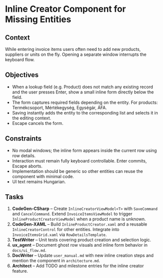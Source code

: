 # Inline Creator Component for Missing Entities

## Context
While entering invoice items users often need to add new products, suppliers or units on the fly. Opening a separate window interrupts the keyboard flow.

## Objectives
- When a lookup field (e.g. Product) does not match any existing record and the user presses Enter, show a small inline form directly below the field.
- The form captures required fields depending on the entity. For products: Termékcsoport, Mértékegység, Egységár, ÁFA.
- Saving instantly adds the entity to the corresponding list and selects it in the editing context.
- Escape cancels the form.

## Constraints
- No modal windows; the inline form appears inside the current row using row details.
- Interaction must remain fully keyboard controllable. Enter commits, Escape aborts.
- Implementation should be generic so other entities can reuse the component with minimal code.
- UI text remains Hungarian.

## Tasks
1. **CodeGen-CSharp** – Create `InlineCreatorViewModel<T>` with `SaveCommand` and `CancelCommand`. Extend `InvoiceItemsViewModel` to trigger `InlineProductCreatorViewModel` when a product name is unknown.
2. **CodeGen-XAML** – Build `InlineProductCreator.xaml` and a reusable `InlineCreatorControl` for other entities. Integrate into `InvoiceItemsGrid.xaml` via `RowDetailsTemplate`.
3. **TestWriter** – Unit tests covering product creation and selection logic.
4. **ux_agent** – Document ghost row visuals and inline form behavior in `docs/ui_flow.md`.
5. **DocWriter** – Update `user_manual.md` with new inline creation steps and mention the component in `architecture.md`.
6. **Architect** – Add TODO and milestone entries for the inline creator feature.
